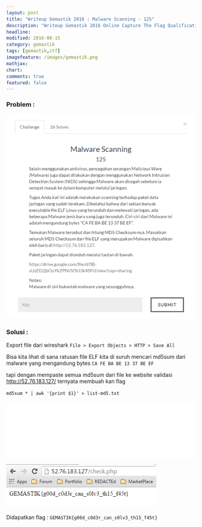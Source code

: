 ```yaml
---
layout: post
title: "Writeup Gemastik 2016 : Malware Scanning - 125"
description: "Writeup Gemastik 2016 Online Capture The Flag Qualification"
headline: 
modified: 2016-08-15
category: gemastik
tags: [gemastik,ctf]
imagefeature: /images/gemastik.png
mathjax: 
chart: 
comments: true
featured: false
---
```


### Problem :

![Malware Scanning](/images/malware-scanning.png)


### Solusi :

Export file dari wireshark `File > Export Objects > HTTP > Save All`

Bisa kita lihat di sana ratusan file ELF kita di suruh mencari md5sum dari malware yang mengandung bytes
`CA FE BA BE 13 37 BE EF` 

tapi dengan mempaste semua md5sum dari file ke website validasi http://52.76.183.127/ ternyata membuah kan flag

`md5sum * | awk '{print $1}' > list-md5.txt`

<iframe src="//pastebin.com/embed_iframe/KdrrR1bb" style="border:none;width:100%"></iframe>

![Malware Scanning Flag](/images/malware-scanning-flag.png)

Didapatkan flag : `GEMASTIK{g00d_c0d3r_can_s0lv3_th15_f45t}`





